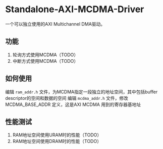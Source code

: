 # Standalone-AXI-MCDMA-Driver

一个可以独立使用的AXI Multichannel DMA驱动。

## 功能
1. 轮询方式使用MCDMA（TODO）
2. 中断方式使用MCDMA（TODO）

## 如何使用
编辑 `ram_addr.h` 文件，为MCDMA指定一段独立的地址空间，其中包括buffer descriptor的空间和数据的空间
编辑 `mcdma_addr.h` 文件，修改 MCDMA_BASE_ADDR 定义，这是AXI MCDMA 用到的寄存器基地址

## 性能测试
1. RAM地址空间使用URAM时的性能（TODO）
2. RAM地址空间使用DRAM时的性能（TODO）